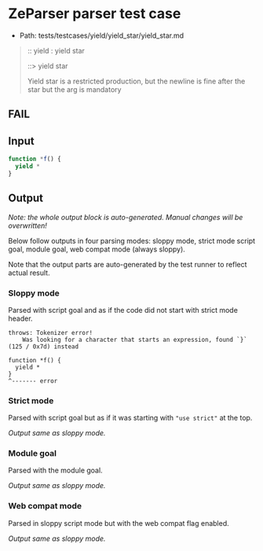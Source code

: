 # ZeParser parser test case

- Path: tests/testcases/yield/yield_star/yield_star.md

> :: yield : yield star
>
> ::> yield star
>
> Yield star is a restricted production, but the newline is fine after the star but the arg is mandatory

## FAIL

## Input

`````js
function *f() {
  yield *
}
`````

## Output

_Note: the whole output block is auto-generated. Manual changes will be overwritten!_

Below follow outputs in four parsing modes: sloppy mode, strict mode script goal, module goal, web compat mode (always sloppy).

Note that the output parts are auto-generated by the test runner to reflect actual result.

### Sloppy mode

Parsed with script goal and as if the code did not start with strict mode header.

`````
throws: Tokenizer error!
    Was looking for a character that starts an expression, found `}` (125 / 0x7d) instead

function *f() {
  yield *
}
^------- error
`````

### Strict mode

Parsed with script goal but as if it was starting with `"use strict"` at the top.

_Output same as sloppy mode._

### Module goal

Parsed with the module goal.

_Output same as sloppy mode._

### Web compat mode

Parsed in sloppy script mode but with the web compat flag enabled.

_Output same as sloppy mode._
